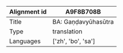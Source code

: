 |Alignment id | A9F8B708B
| --- | --- 
|Title | BA: Gaṇḍavyūhasūtra 
|Type | translation
|Languages | ['zh', 'bo', 'sa']